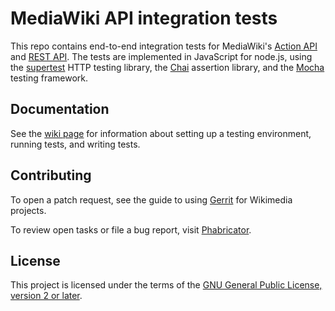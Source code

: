 # MediaWiki API integration tests

This repo contains end-to-end integration tests for MediaWiki's [Action API](https://www.mediawiki.org/wiki/API:Main_page) and [REST API](https://www.mediawiki.org/wiki/API:REST_API).
The tests are implemented in JavaScript for node.js, using the
[supertest](https://www.npmjs.com/package/supertest)
HTTP testing library, the [Chai](https://www.npmjs.com/package/chai) assertion
library, and the [Mocha](https://www.npmjs.com/package/mocha) testing framework.

## Documentation

See the [wiki page](https://www.mediawiki.org/wiki/MediaWiki_API_integration_tests) for
information about setting up a testing environment, running tests, and writing tests.

## Contributing

To open a patch request, see the guide to using [Gerrit](https://www.mediawiki.org/wiki/Gerrit) for Wikimedia projects.

To review open tasks or file a bug report, visit [Phabricator](https://phabricator.wikimedia.org/maniphest/?project=PHID-PROJ-tvow7mknofgk3l2okyyc&statuses=open()&group=none&order=newest#R).

## License

This project is licensed under the terms of the
[GNU General Public License, version 2 or later](LICENSE).
